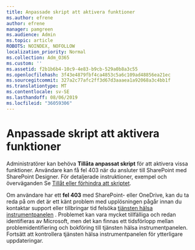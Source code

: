 ```yaml
---
title: Anpassade skript att aktivera funktioner
ms.author: efrene
author: efrene
manager: pamgreen
ms.audience: Admin
ms.topic: article
ROBOTS: NOINDEX, NOFOLLOW
localization_priority: Normal
ms.collection: Adm_O365
ms.custom: ''
ms.assetid: f2b1b6b4-10c9-4e83-b9cb-529a0b8a3c55
ms.openlocfilehash: 3f43e4879fbf4ca4853c5a6c109ad48856ea21ec
ms.sourcegitcommit: 327a2c77afc2ff3d67d3aaaea1a92068a3c4bb1f
ms.translationtype: MT
ms.contentlocale: sv-SE
ms.lasthandoff: 08/06/2019
ms.locfileid: "36059306"
---
```

# <a name="allow-custom-script-to-enable-features"></a>Anpassade skript att aktivera funktioner

Administratörer kan behöva **Tillåta anpassat skript** för att aktivera vissa funktioner. Användare kan få fel 403 när du ansluter till SharePoint med SharePoint Designer. För detaljerade instruktioner, exempel och överväganden Se [Tillåt eller förhindra att skriptet](https://docs.microsoft.com/sharepoint/allow-or-prevent-custom-script).

Om användare har ett **fel 403** med SharePoint- eller OneDrive, kan du ta reda på om det är ett känt problem med upplösningen pågår innan du kontaktar support eller tillbringar tid felsöka [tjänsten hälsa instrumentpanelen](https://admin.microsoft.com/AdminPortal/Home#/servicehealth) . Problemet kan vara mycket tillfälliga och redan identifieras av Microsoft, men det kan finnas ett tidsförlopp mellan problemidentifiering och bokföring till tjänsten hälsa instrumentpanelen. Fortsätt att kontrollera tjänsten hälsa instrumentpanelen för ytterligare uppdateringar.

